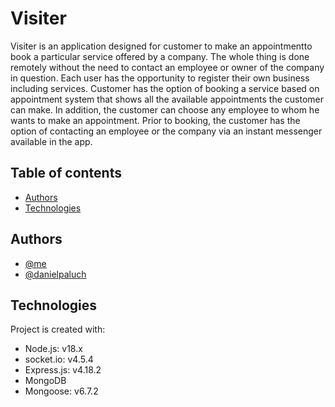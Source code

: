 # Visiter



Visiter is an application designed for customer to make an appointmentto book a particular service offered by a company. The whole thing is done remotely without the need to contact an employee or owner of the company in question. Each user has the opportunity to register their own business including services. Customer has the option of booking a service based on appointment system that shows all the available appointments the customer can make. In addition, the customer can choose any employee to whom he wants to make an appointment. Prior to booking, the customer has the option of contacting an employee or the company via an instant messenger available in the app.




## Table of contents

 - [Authors](#authors)
 - [Technologies](#technologies)


## Authors

- [@me](https://github.com/keirrr)
- [@danielpaluch](https://github.com/danielpaluch)



## Technologies

Project is created with:
* Node.js: v18.x
* socket.io: v4.5.4
* Express.js: v4.18.2
* MongoDB
* Mongoose: v6.7.2

